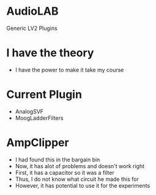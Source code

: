 # AudioLAB
 Generic LV2 Plugins

# I have the theory
* I have the power to make it take my course

# Current Plugin
* AnalogSVF
* MoogLadderFilters

# AmpClipper
* I had found this in the bargain bin
* Now, it has alot of problems and doesn't work right
* First, it has a capacitor so it was a filter
* Thus, I do not know what circuit he made this for
* However, it has potential to use it for the experiments

